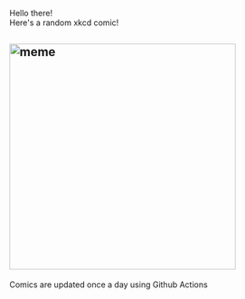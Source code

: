 Hello there! <br>Here's a random xkcd comic!<br>
## <img src="https://imgs.xkcd.com/comics/google_trends.png" alt="meme" width="400"/><br>
Comics are updated once a day using Github Actions